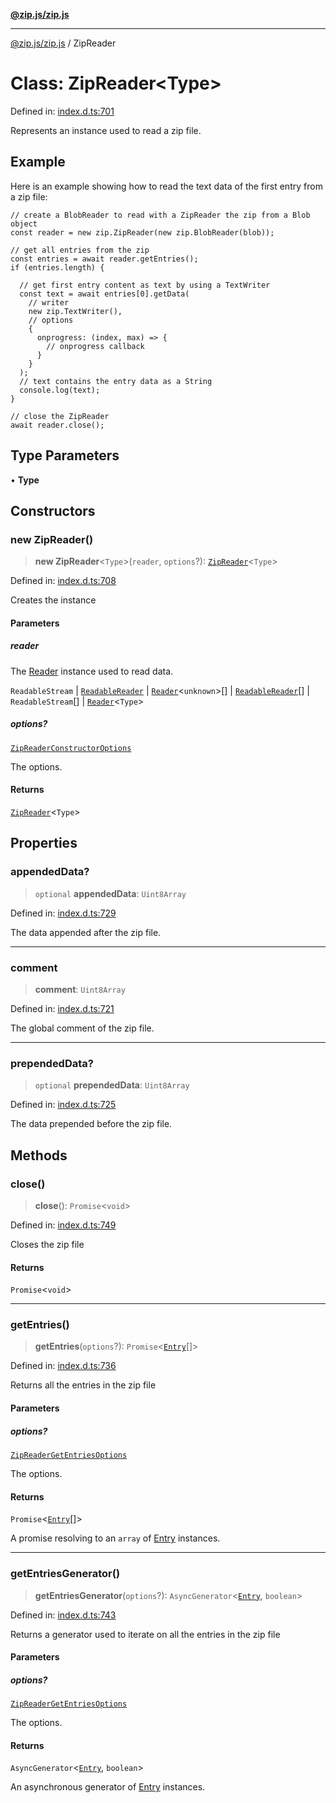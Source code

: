 [**@zip.js/zip.js**](../README.md)

***

[@zip.js/zip.js](../globals.md) / ZipReader

# Class: ZipReader\<Type\>

Defined in: [index.d.ts:701](https://github.com/gildas-lormeau/zip.js/blob/be8a40fccb32dc320b3cf56a5faf9a609e60a6cb/index.d.ts#L701)

Represents an instance used to read a zip file.

## Example

Here is an example showing how to read the text data of the first entry from a zip file:
```
// create a BlobReader to read with a ZipReader the zip from a Blob object
const reader = new zip.ZipReader(new zip.BlobReader(blob));

// get all entries from the zip
const entries = await reader.getEntries();
if (entries.length) {

  // get first entry content as text by using a TextWriter
  const text = await entries[0].getData(
    // writer
    new zip.TextWriter(),
    // options
    {
      onprogress: (index, max) => {
        // onprogress callback
      }
    }
  );
  // text contains the entry data as a String
  console.log(text);
}

// close the ZipReader
await reader.close();
```

## Type Parameters

• **Type**

## Constructors

### new ZipReader()

> **new ZipReader**\<`Type`\>(`reader`, `options`?): [`ZipReader`](ZipReader.md)\<`Type`\>

Defined in: [index.d.ts:708](https://github.com/gildas-lormeau/zip.js/blob/be8a40fccb32dc320b3cf56a5faf9a609e60a6cb/index.d.ts#L708)

Creates the instance

#### Parameters

##### reader

The [Reader](Reader.md) instance used to read data.

`ReadableStream` | [`ReadableReader`](../interfaces/ReadableReader.md) | [`Reader`](Reader.md)\<`unknown`\>[] | [`ReadableReader`](../interfaces/ReadableReader.md)[] | `ReadableStream`[] | [`Reader`](Reader.md)\<`Type`\>

##### options?

[`ZipReaderConstructorOptions`](../interfaces/ZipReaderConstructorOptions.md)

The options.

#### Returns

[`ZipReader`](ZipReader.md)\<`Type`\>

## Properties

### appendedData?

> `optional` **appendedData**: `Uint8Array`

Defined in: [index.d.ts:729](https://github.com/gildas-lormeau/zip.js/blob/be8a40fccb32dc320b3cf56a5faf9a609e60a6cb/index.d.ts#L729)

The data appended after the zip file.

***

### comment

> **comment**: `Uint8Array`

Defined in: [index.d.ts:721](https://github.com/gildas-lormeau/zip.js/blob/be8a40fccb32dc320b3cf56a5faf9a609e60a6cb/index.d.ts#L721)

The global comment of the zip file.

***

### prependedData?

> `optional` **prependedData**: `Uint8Array`

Defined in: [index.d.ts:725](https://github.com/gildas-lormeau/zip.js/blob/be8a40fccb32dc320b3cf56a5faf9a609e60a6cb/index.d.ts#L725)

The data prepended before the zip file.

## Methods

### close()

> **close**(): `Promise`\<`void`\>

Defined in: [index.d.ts:749](https://github.com/gildas-lormeau/zip.js/blob/be8a40fccb32dc320b3cf56a5faf9a609e60a6cb/index.d.ts#L749)

Closes the zip file

#### Returns

`Promise`\<`void`\>

***

### getEntries()

> **getEntries**(`options`?): `Promise`\<[`Entry`](../interfaces/Entry.md)[]\>

Defined in: [index.d.ts:736](https://github.com/gildas-lormeau/zip.js/blob/be8a40fccb32dc320b3cf56a5faf9a609e60a6cb/index.d.ts#L736)

Returns all the entries in the zip file

#### Parameters

##### options?

[`ZipReaderGetEntriesOptions`](../interfaces/ZipReaderGetEntriesOptions.md)

The options.

#### Returns

`Promise`\<[`Entry`](../interfaces/Entry.md)[]\>

A promise resolving to an `array` of [Entry](../interfaces/Entry.md) instances.

***

### getEntriesGenerator()

> **getEntriesGenerator**(`options`?): `AsyncGenerator`\<[`Entry`](../interfaces/Entry.md), `boolean`\>

Defined in: [index.d.ts:743](https://github.com/gildas-lormeau/zip.js/blob/be8a40fccb32dc320b3cf56a5faf9a609e60a6cb/index.d.ts#L743)

Returns a generator used to iterate on all the entries in the zip file

#### Parameters

##### options?

[`ZipReaderGetEntriesOptions`](../interfaces/ZipReaderGetEntriesOptions.md)

The options.

#### Returns

`AsyncGenerator`\<[`Entry`](../interfaces/Entry.md), `boolean`\>

An asynchronous generator of [Entry](../interfaces/Entry.md) instances.
